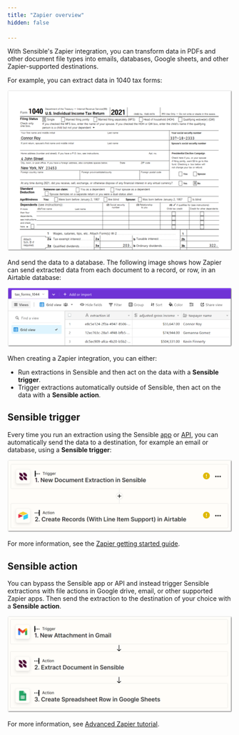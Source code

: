 ```yaml
---
title: "Zapier overview"
hidden: false

---
```


With Sensible's Zapier integration, you can transform data in PDFs and other document file types into emails, databases, Google sheets, and other Zapier-supported destinations.

For example, you can extract data in 1040 tax forms: 

![Click to enlarge](https://raw.githubusercontent.com/sensible-hq/sensible-docs/main/readme-sync/assets/v0/images/final/zapier_6.png)

And send the data to a database. The following image shows how Zapier can send extracted data from each document to a record, or row, in an Airtable database: 

![Click to enlarge](https://raw.githubusercontent.com/sensible-hq/sensible-docs/main/readme-sync/assets/v0/images/final/zapier_5.png)

When creating a Zapier integration, you can either:

- Run extractions in Sensible and then act on the data with a **Sensible trigger**.
- Trigger extractions automatically outside of Sensible, then act on the data with a **Sensible action**.

Sensible trigger
---


Every time you run an extraction using the Sensible [app](https://app.sensible.so/quick-extraction) or [API](ref:choosing-an-endpoint), you can automatically send the data to a destination, for example an email or database, using a **Sensible trigger**: 

![Click to enlarge](https://raw.githubusercontent.com/sensible-hq/sensible-docs/main/readme-sync/assets/v0/images/final/zapier_trigger.png)

For more information, see the [Zapier getting started guide](doc:zapier-getting-started).

Sensible action
---

You can bypass the Sensible app or API and instead trigger Sensible extractions with file actions in Google drive, email, or other supported Zapier apps. Then send the extraction to the destination of your choice with a **Sensible action**.

![Click to enlarge](https://raw.githubusercontent.com/sensible-hq/sensible-docs/main/readme-sync/assets/v0/images/final/zapier_action.png)

For more information, see [Advanced Zapier tutorial](zapier-tutorial-2). 

